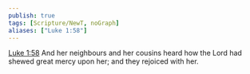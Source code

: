 ```yaml
---
publish: true
tags: [Scripture/NewT, noGraph]
aliases: ["Luke 1:58"]
---
```

[Luke 1:58](https://churchofjesuschrist.org/study/scriptures/nt/luke/1?lang=eng&id=p58#p58) And her neighbours and her cousins heard how the Lord had shewed great mercy upon her; and they rejoiced with her.
